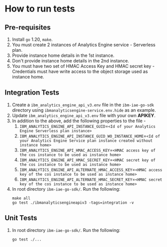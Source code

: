# How to run tests

## Pre-requisites
1. Install `go` 1.20, `make`.
1. You must create 2 instances of Analytics Engine service - Serverless plan.
1. Provide instance home details in the 1st instance.
1. Don't provide instance home details in the 2nd instance.
1. You must have two set of HMAC Access Key and HMAC secret key - Credentials must have write access to the object storage used as instance home.

## Integration Tests

1. Create a `ibm_analytics_engine_api_v3.env` file in the `ibm-iae-go-sdk` directory using `ibmanalyticsengine-service.env.hide` as an example.
2. Update `ibm_analytics_engine_api_v3.env` file with your own **APIKEY**.
3. In addition to the above, add the following properties to the file - 
    1. `IBM_ANALYTICS_ENGINE_API_INSTANCE_GUID`=`<Id of your Analytics Engine Serverless plan instance>`
    1. `IBM_ANALYTICS_ENGINE_API_INSTANCE_GUID_WO_INSTANCE_HOME`=`<Id of your Analytics Engine Service plan instance created without instance home>`
    1. `IBM_ANALYTICS_ENGINE_API_HMAC_ACCESS_KEY`=`<HMAC access key of the cos instance to be used as instance home>`
    1. `IBM_ANALYTICS_ENGINE_API_HMAC_SECRET_KEY`=`<HMAC secret key of the cos instance to be used as instance home>`
    1. `IBM_ANALYTICS_ENGINE_API_ALTERNATE_HMAC_ACCESS_KEY`=`<HMAC access key of the cos instance to be used as instance home>`
    1. `IBM_ANALYTICS_ENGINE_API_ALTERNATE_HMAC_SECRET_KEY`=`<HMAC secret key of the cos instance to be used as instance home>`
4. In root directory `ibm-iae-go-sdk/`. Run the following:
    ```
    make all
    go test ./ibmanalyticsengineapiv3 -tags=integration -v
    ```

## Unit Tests

1. In root directory `ibm-iae-go-sdk/`. Run the following:
    ```
    go test ./...
    ```
